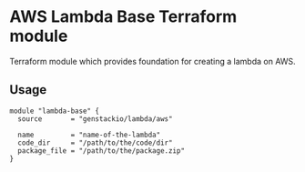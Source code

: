 # AWS Lambda Base Terraform module

Terraform module which provides foundation for creating a lambda on AWS.

## Usage

```hcl
module "lambda-base" {
  source       = "genstackio/lambda/aws"

  name         = "name-of-the-lambda"
  code_dir     = "/path/to/the/code/dir"
  package_file = "/path/to/the/package.zip"
}
```
